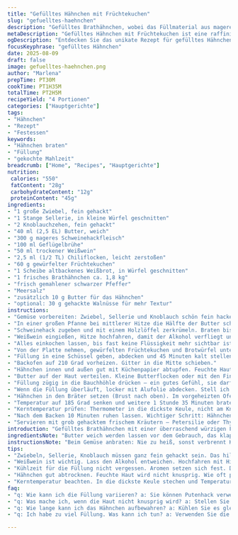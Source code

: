```yaml
---
title: "Gefülltes Hähnchen mit Früchtekuchen"
slug: "gefuelltes-haehnchen"
description: "Gefülltes Brathähnchen, wobei das Füllmaterial aus magerem Schweinehack, aromatischem Gemüse und klein gewürfeltem Früchtekuchen besteht. Dazu kommt Weißwein, um während des Bratens Dampf und Aroma zu geben. Die Zubereitung setzt auf geduldiges Anbraten und langsames Garen, mit kontrollierter Hitze und bewährten Techniken zum Erreichen einer knusprigen Haut und saftigem Fleisch."
metaDescription: "Gefülltes Hähnchen mit Früchtekuchen ist eine raffinierte Kombination aus süß und herzhaft. Knusprige Haut und saftiges Fleisch überzeugen."
ogDescription: "Entdecken Sie das unikate Rezept für gefülltes Hähnchen mit Früchtekuchen – eine Geschmacksexplosion und ein Hit bei Gästen."
focusKeyphrase: "gefülltes Hähnchen"
date: 2025-08-09
draft: false
image: gefuelltes-haehnchen.png
author: "Marlena"
prepTime: PT30M
cookTime: PT1H35M
totalTime: PT2H5M
recipeYield: "4 Portionen"
categories: ["Hauptgerichte"]
tags:
- "Hähnchen"
- "Rezept"
- "Festessen"
keywords:
- "Hähnchen braten"
- "Füllung"
- "gekochte Mahlzeit"
breadcrumb: ["Home", "Recipes", "Hauptgerichte"]
nutrition: 
 calories: "550"
 fatContent: "28g"
 carbohydrateContent: "12g"
 proteinContent: "45g"
ingredients:
- "1 große Zwiebel, fein gehackt"
- "1 Stange Sellerie, in kleine Würfel geschnitten"
- "2 Knoblauchzehen, fein gehackt"
- "40 ml (2,5 EL) Butter, weich"
- "300 g mageres Schweinehackfleisch"
- "100 ml Geflügelbrühe"
- "50 ml trockener Weißwein"
- "2,5 ml (1/2 TL) Chiliflocken, leicht zerstoßen"
- "60 g gewürfelter Früchtekuchen"
- "1 Scheibe altbackenes Weißbrot, in Würfel geschnitten"
- "1 frisches Brathähnchen ca. 1,8 kg"
- "frisch gemahlener schwarzer Pfeffer"
- "Meersalz"
- "zusätzlich 10 g Butter für das Hähnchen"
- "optional: 30 g gehackte Walnüsse für mehr Textur"
instructions:
- "Gemüse vorbereiten: Zwiebel, Sellerie und Knoblauch schön fein hacken, das sorgt für gleichmäßiges Garen und geschmackliche Harmonie."
- "In einer großen Pfanne bei mittlerer Hitze die Hälfte der Butter schmelzen. Gemüse darin glasig dünsten, nicht zu braun werden lassen, sonst wird’s bitter."
- "Schweinehack zugeben und mit einem Holzlöffel zerkrümeln. Braten bis das Fleisch anfängt Farbe zu nehmen, etwa 6–8 Minuten, beweglich bleiben, nicht zu kompakten Klumpen formen."
- "Weißwein eingießen, Hitze hochfahren, damit der Alkohol verfliegt und sich die Aromen verbinden. Dann die Brühe angießen, Chiliflocken zugeben."
- "Alles einkochen lassen, bis fast keine Flüssigkeit mehr sichtbar ist – darf aber nicht trocken sein, leicht feucht. Sonst wird die Füllung bröckelig im Hähnchen."
- "Von der Platte nehmen, gewürfelten Früchtekuchen und Brotwürfel untermischen. Salz und Pfeffer großzügig, aber ausgewogen. Zwischendurch abschmecken, da der Kuchen oft süßlich ist."
- "Füllung in eine Schüssel geben, abdecken und 45 Minuten kalt stellen. Kühlung wichtig, damit sich die Aromen setzen und die Masse fester wird – sonst läuft’s beim Füllen raus."
- "Backofen auf 210 Grad vorheizen. Gitter in die Mitte schieben."
- "Hähnchen innen und außen gut mit Küchenpapier abtupfen. Feuchte Haut wird nicht knusprig und verhindert das Bräunen. Hähnchen großzügig salzen und pfeffern."
- "Butter auf der Haut verteilen. Kleine Butterflocken oder mit den Fingern tupfen. Hilft beim Bräunen, macht die Haut knusprig."
- "Füllung zügig in die Bauchhöhle drücken – ein gutes Gefühl, sie darf leicht prall sitzen. Achtung, nie zu fest stopfen, sonst platzt es beim Garen."
- "Wenn die Füllung überläuft, locker mit Alufolie abdecken. Stell ich oft so ein bei großen Hähnchen oder vollgepackten Bauchhöhlen, damit nichts verbrennt."
- "Hähnchen in den Bräter setzen (Brust nach oben). Im vorgeheizten Ofen 15 Minuten braten bei 210 Grad. Hitze bringt Knusprigkeit."
- "Temperatur auf 185 Grad senken und weitere 1 Stunde 35 Minuten braten. Kein Öffnen der Tür, sonst verliert’s Hitze und Saft."
- "Kerntemperatur prüfen: Thermometer in die dickste Keule, nicht am Knochen anliegen! 80–82 Grad signalisieren perfekte Garstufe; zu warm wird trocken."
- "Nach dem Backen 10 Minuten ruhen lassen. Wichtiger Schritt: Hähnchen ruhen macht Fleisch zart und die Säfte verteilen sich gleichmäßig."
- "Servieren mit grob gehacktem frischem Kräutern – Petersilie oder Thymian. Frische Aromen gleichen die Süße der Füllung aus."
introduction: "Gefülltes Brathähnchen mit einer überraschend würzigen Füllung aus Schweinehack, fruchtigem Kuchen und aromatischem Gemüse – eine Kombination, die nicht auf jedem Teller landet, aber eine Entdeckung wert ist. Ein Hauch Weißwein bringt Frische, während Butter für ein goldenes, knuspriges Finish sorgt. Ich habe gelernt, dass die Balance zwischen süß und scharf das Ganze erst richtig spannend macht. Geduld beim Einkochen der Füllung ist ebenso wichtig wie das richtige Timing beim Braten. Kein Rezept für Eilige, aber das Ergebnis lohnt jede Minute. Nicht zu trocken, nicht zu saftig, gerade richtig."
ingredientsNote: "Butter weich werden lassen vor dem Gebrauch, das klappt besser mit Zimmertemperatur, nicht Mikrowelle. Statt Schweinehack kann man mageres Putenhack nehmen für eine leichtere Variante. Sellerie durch Fenchel ersetzen bringt Anis-Note und passt hervorragend zu Früchten. Statt Weißbrot eignet sich auch altbackenes Vollkorntoast, gibt mehr Biss. Chiliflocken je nach Schärfewunsch anpassen – ich nehme selten mehr als die Hälfte der Menge, sonst übertönt es. Walnüsse optional – bringen Knackigkeit und Tiefe, aber Vorsicht bei Allergien. Früchtekuchen selbstgemacht oder gekauft, achten auf nicht zu harte Stücke, sonst wird das in der Füllung zu trocken."
instructionsNote: "Beim Gemüse anbraten: Nie zu heiß, sonst verbrennt Knoblauch und wird bitter. Fleisch nicht zu lange braten am Anfang, sonst wird es trocken und bröselig. Flüssigkeit immer einkochen, sonst matscht die Füllung. Kaltstellen = Bindung und Aroma intensivieren. Hähnchen gut trocken tupfen, damit Butter und Salz haften und die Haut knusprig wird. Füllung stopfen darf kein Papierkästchen sein, etwas locker, sonst platzt die Haut oder die Füllung läuft raus. Garen nicht nur nach Zeit, sondern am besten immer mit Thermometer arbeiten. 210 Grad wählt man anfangs wegen der schnellen Kruste, dann macht Hitze runterschalten das Fleisch perfekt. Ruhen lassen – das unterschätzen viele, macht aber den riesigen Unterschied. Übrigens: Alufolie zweckmäßig, aber nicht zu fest, sonst keine Luft mehr zum Bräunen."
tips:
- "Zwiebeln, Sellerie, Knoblauch müssen ganz fein gehackt sein. Das hilft beim gleichmäßigen Garen. Immer in Ruhe anbraten, Hitze muss stimmen, sonst verbrennt Knoblauch schnell."
- "Weißwein ist wichtig. Lass den Alkohol entweichen. Hochfahren mit Hitze. Bitterstoffe müssen weg, Aromen müssen verschmelzen. Die Flüssigkeit muss eine gewisse Konsistenz haben."
- "Kühlzeit für die Füllung nicht vergessen. Aromen setzen sich fest. Das verhindert, dass die Füllung beim Stopfen herausläuft. Winterbeeren in der Füllung? Das passt gut."
- "Hähnchen gut abtrocknen. Feuchte Haut wird nicht knusprig. Wie oft passiert das? Wichtig: großzügiges Salzen und Pfeffern, damit der Geschmack wirklich durchkommt."
- "Kerntemperatur beachten. In die dickste Keule stechen und Temperatur messen. 80 Grad sind optimal. Zu heiß macht's trocken. Und nach dem Garen: 10 Minuten ruhen lassen."
faq:
- "q: Wie kann ich die Füllung variieren? a: Sie können Putenhack verwenden für ein leichteres Gericht. Frischkäse oder Ricotta hinzufügen für cremige Textur."
- "q: Was mache ich, wenn die Haut nicht knusprig wird? a: Stellen Sie sicher, dass das Hähnchen trocken ist. Hitze genau steuern während des Bratens, nicht zu früh öffnen."
- "q: Wie lange kann ich das Hähnchen aufbewahren? a: Kühlen Sie es gleich nach dem Abkühlen. Im Kühlschrank hält es bis zu drei Tage. Oder einfrieren für längere Lagerung."
- "q: Ich habe zu viel Füllung. Was kann ich tun? a: Verwenden Sie die Füllung separat als Auflauf. Im Ofen braten. Oder als Beilage zu einer anderen Proteinquelle."

---
```

